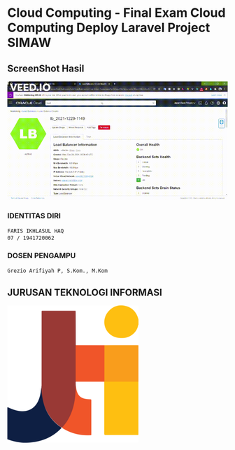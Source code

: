 # Cloud Computing - Final Exam Cloud Computing Deploy Laravel Project SIMAW

## ScreenShot Hasil
![](screenshot/1.gif)

### IDENTITAS DIRI
```
FARIS IKHLASUL HAQ
07 / 1941720062
```
### DOSEN PENGAMPU
```
Grezio Arifiyah P, S.Kom., M.Kom 
```
## JURUSAN TEKNOLOGI INFORMASI
![](screenshot/JTI.png)

